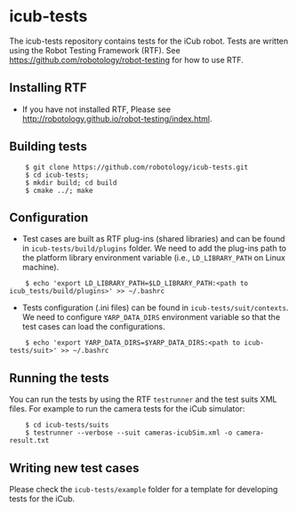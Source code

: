 icub-tests
==========
The icub-tests repository contains tests for the iCub robot. Tests are written using the Robot Testing Framework (RTF). See https://github.com/robotology/robot-testing for how to use RTF. 


Installing RTF
--------------
* If you have not installed RTF, Please see http://robotology.github.io/robot-testing/index.html. 


Building tests 
--------------
```
    $ git clone https://github.com/robotology/icub-tests.git
    $ cd icub-tests; 
    $ mkdir build; cd build
    $ cmake ../; make
```

Configuration
-------------
* Test cases are built as RTF plug-ins (shared libraries) and can be found in `icub-tests/build/plugins` folder. We need to add the plug-ins path to the platform library environment variable (i.e., `LD_LIBRARY_PATH` on Linux machine). 

```
    $ echo 'export LD_LIBRARY_PATH=$LD_LIBRARY_PATH:<path to icub_tests/build/plugins>' >> ~/.bashrc
```

* Tests configuration (.ini files) can be found in `icub-tests/suit/contexts`. We need to configure `YARP_DATA_DIRS` environment variable so that the test cases can load the configurations.

```
    $ echo 'export YARP_DATA_DIRS=$YARP_DATA_DIRS:<path to icub-tests/suit>' >> ~/.bashrc
```

Running the tests
-----------------
You can run the tests by using the RTF `testrunner` and the test suits XML files. For example to run the camera tests for the iCub simulator:

```
    $ cd icub-tests/suits
    $ testrunner --verbose --suit cameras-icubSim.xml -o camera-result.txt
```

Writing new test cases
----------------------
Please check the `icub-tests/example` folder for a template for developing tests for the iCub. 


 




